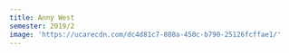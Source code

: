 ```yaml
---
title: Anny West
semester: 2019/2
image: 'https://ucarecdn.com/dc4d81c7-808a-450c-b790-25126fcffae1/'
---
```


